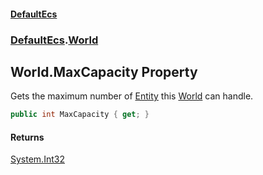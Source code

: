 #### [DefaultEcs](./index.md 'index')
### [DefaultEcs](./DefaultEcs.md 'DefaultEcs').[World](./DefaultEcs-World.md 'DefaultEcs.World')
## World.MaxCapacity Property
Gets the maximum number of [Entity](./DefaultEcs-Entity.md 'DefaultEcs.Entity') this [World](./DefaultEcs-World.md 'DefaultEcs.World') can handle.  
```C#
public int MaxCapacity { get; }
```
#### Returns
[System.Int32](https://docs.microsoft.com/en-us/dotnet/api/System.Int32 'System.Int32')  
